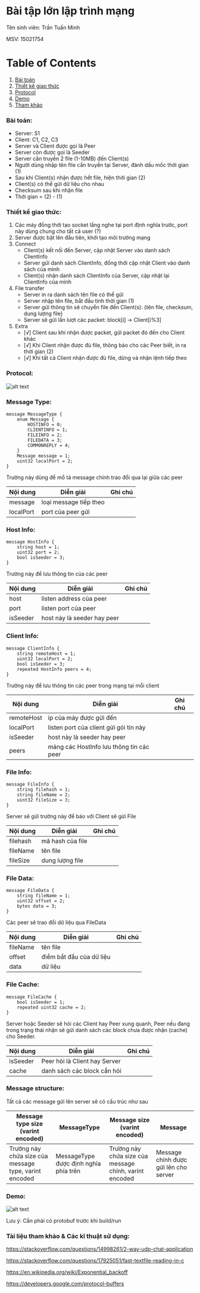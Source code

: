 # Bài tập lớn lập trình mạng

Tên sinh viên: Trần Tuấn Minh

MSV: 15021754

# Table of Contents

1. [Bài toán](#bài-toán)
2. [Thiết kế giao thức](#thiết-kế-giao-thức)
3. [Protocol](#protocol)
4. [Demo](#demo)
5. [Tham khảo](#tài-liệu-tham-khảo--các-kĩ-thuật-sử-dụng)

### Bài toán:

- Server: S1
- Client: C1, C2, C3
- Server và Client được gọi là Peer
- Server còn được gọi là Seeder
- Server cần truyền 2 file (1-10MB) đến Client(s)
- Người dùng nhập tên file cần truyền tại Server, đánh dấu mốc thời gian (1)
- Sau khi Client(s) nhận được hết file, hiện thời gian (2)
- Client(s) có thể gửi dữ liệu cho nhau
- Checksum sau khi nhận file
- Thời gian = (2) - (1)

### Thiết kế giao thức:

1. Các máy đồng thời tạo socket lắng nghe tại port định nghĩa trước, port này dùng chung cho tất cả user (?)
2. Server được bật lên đầu tiên, khởi tạo môi trường mạng
3. Connect
	- Client(s) kết nối đến Server, cập nhật Server vào danh sách ClientInfo
	- Server gửi danh sách ClientInfo, đồng thời cập nhật Client vào danh sách của mình
	- Client(s) nhận danh sách ClientInfo của Server, cập nhật lại ClientInfo của mình
4. File transfer
	- Server in ra danh sách tên file có thể gửi
	- Server nhập tên file, bắt đầu tính thời gian (1)
	- Server gửi thông tin sẽ chuyển file đến Client(s): {tên file, checksum, dung lượng file}
	- Server sẽ gửi lần lượt các packet: block[i] -> Client[i%3]
5. Extra
	- [√] Client sau khi nhận được packet, gửi packet đó đến cho Client khác
	- [√] Khi Client nhận được đủ file, thông báo cho các Peer biết, in ra thời gian (2)
	- [√] Khi tất cả Client nhận được đủ file, dừng và nhận lệnh tiếp theo

### Protocol:

![alt text](image/Protocol.png "Protocol")

### Message Type:
```
message MessageType {
	enum Message {
		HOSTINFO = 0;
		CLIENTINFO = 1;
		FILEINFO = 2;
		FILEDATA = 3;
		COMMONREPLY = 4;
	}
	Message message = 1;
	uint32 localPort = 2;
}
```
Trường này dùng để mổ tả message chính trao đổi qua lại giữa các peer

|Nội dung|Diễn giải|Ghi chú|
|-----------|-----------|-----------|
|message|loại message tiếp theo| |
|localPort|port của peer gửi| |

### Host Info:
```
message HostInfo {
	string host = 1;
	uint32 port = 2;
	bool isSeeder = 3;
}
```
Trường này để lưu thông tin của các peer

|Nội dung|Diễn giải|Ghi chú|
|-----------|-----------|-----------|
|host|listen address của peer| |
|port|listen port của peer| |
|isSeeder|host này là seeder hay peer| |

### Client Info:
```
message ClientInfo {
	string remoteHost = 1;
	uint32 localPort = 2;
	bool isSeeder = 3;
	repeated HostInfo peers = 4;
}
```

Trường này để lưu thông tin các peer trong mạng tại mỗi client

|Nội dung|Diễn giải|Ghi chú|
|-----------|-----------|-----------|
|remoteHost|ip của máy được gửi đến| |
|localPort|listen port của client gửi gói tin này| |
|isSeeder|host này là seeder hay peer| |
|peers|mảng các HostInfo lưu thông tin các peer| | 

### File Info:
```
message FileInfo {
	string filehash = 1;
	string fileName = 2;
	uint32 fileSize = 3;
}
```

Server sẽ gửi trường này để báo với Client sẽ gửi File

|Nội dung|Diễn giải|Ghi chú|
|-----------|-----------|-----------|
|filehash|mã hash của file| |
|fileName|tên file| |
|fileSize|dung lượng file| |

### File Data:
```
message FileData {
	string fileName = 1;
	uint32 offset = 2;
	bytes data = 3;
}
```

Các peer sẽ trao đổi dữ liệu qua FileData

|Nội dung|Diễn giải|Ghi chú|
|-----------|-----------|-----------|
|fileName|tên file| |
|offset|điểm bắt đầu của dữ liệu| |
|data|dữ liệu| |

### File Cache:
```
message FileCache {
	bool isSeeder = 1;
	repeated uint32 cache = 2;
}
```

Server hoặc Seeder sẽ hỏi các Client hay Peer xung quanh, Peer nếu đang trong trạng thái nhận sẽ gửi danh sách các block chưa được nhận (cache) cho Seeder. 

|Nội dung|Diễn giải|Ghi chú|
|-----------|-----------|-----------|
|isSeeder|Peer hỏi là Client hay Server| |
|cache|danh sách các block cần hỏi| |

### Message structure:

Tất cả các message gửi lên server sẽ có cấu trúc như sau

|Message type size (varint encoded)|MessageType|Message size (varint encoded)|Message|
|-----------|-----------|-----------|-----------|
|Trường này chứa size của message type, varint encoded|MessageType được định nghĩa phía trên|Trường này chứa size của message chính, varint encoded|Message chính được gửi lên cho server|

### Demo:

![alt text](image/DEMO_v2.png "DEMO")

Lưu ý: Cần phải có protobuf trước khi build/run

### Tài liệu tham khảo & Các kĩ thuật sử dụng:

https://stackoverflow.com/questions/14998261/2-way-udp-chat-application

https://stackoverflow.com/questions/17925051/fast-textfile-reading-in-c

https://en.wikipedia.org/wiki/Exponential_backoff

https://developers.google.com/protocol-buffers
